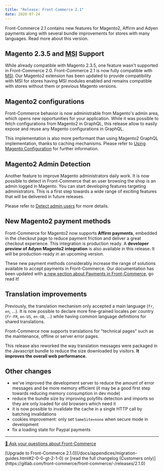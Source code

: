 ```yaml
---
title: "Release: Front-Commerce 2.1"
date: 2020-07-24
---
```


Front-Commerce 2.1 contains new features for Magento2, Affirm and Adyen payments along with several bundle improvements for stores with many languages. Read more about this version.

<!-- more -->

## Magento 2.3.5 and <abbr title="Multiple Source Inventory">MSI</abbr> Support

While already compatible with Magento 2.3.5, one feature wasn't supported in Front-Commerce 2.0. Front-Commerce 2.1 is now fully compatible with [MSI](https://docs.magento.com/user-guide/catalog/inventory-management.html). Our Magento2 extension has been updated to provide compatibility with MSI for stores having MSI modules enabled and remains compatible with stores without them or previous Magento versions.

## Magento2 configurations

Front-Commerce behavior is now administrable from Magento's admin area, which opens new opportunities for your application. While it was possible to fetch configurations from Magento2 in GraphQL, this release allow to easily expose and reuse any Magento configurations in GraphQL.

This implementation is also more performant than using Magento2 GraphQL implementation, thanks to caching mechanisms. Please refer to [Using Magento Configuration](/docs/magento2/using-magento-configuration.html) for further information.

## Magento2 Admin Detection

Another feature to improve Magento administrators daily work. It is now possible to detect in Front-Commerce that an user browsing the shop is an admin logged in Magento. You can start developing features targeting administrators. This is a first step towards a wide range of exciting features that will be delivered in future releases.

Please refer to [Detect admin users](/docs/magento2/detect-admin-users.html) for more details.

## New Magento2 payment methods

Front-Commerce for Magento2 now supports **Affirm payments**, embedded in the checkout page to reduce payment friction and deliver a great checkout experience. This integration is production ready. A **developer preview of Adyen Magento2 integration** is also available in this release. It will be production-ready in an upcoming version.

These new payment methods considerably increase the range of solutions available to accept payments in Front-Commerce. Our documentation has been updated with [a new section about Payments in Front-Commerce](/docs/advanced/payments/overview.html), go read it!

## Translation improvements

Previously, the translation mechanism only accepted a main language (`fr`, `en`, ...). It is now possible to declare more fine-grained locales per country (`fr-FR`, `en-US`, `en-GB`, ...) while having common language definitions for shared translations.

Front-Commerce now supports translations for "technical pages" such as the maintenance, offline or server error pages.

This release also reworked the way translation messages were packaged in the Javascript bundle to reduce the size downloaded by visitors. **It improves the overall web performance.**

## Other changes

- we've improved the development server to reduce the amount of error messages and be more memory efficient (it may be a good first step towards reducing memory consumption in dev mode)
- reduce the bundle size by improving polyfills detection and imports so they are only loaded for old browsers which need it
- it is now possible to invalidate the cache in a single HTTP call by batching invalidations
- cookies improvement: only set `SameSite=none` when secure mode in development
- fix a loading state for Paypal payments

<hr />
<div class="center">
  <p>
    <a class="link primary button" href="https://www.front-commerce.com/en/contact-us/">💌 Ask your questions about Front-Commerce</a>
  </p>
  <p>
    [Upgrade to Front-Commerce 2.1.0](/docs/appendices/migration-guides.html#2-0-0-gt-2-1-0) or [read the full changelog (Customers only)](https://gitlab.com/front-commerce/front-commerce/-/releases/2.1.0)
  </p>
</div>